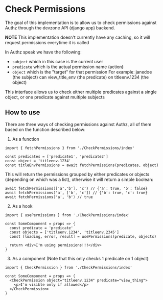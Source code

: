 # Check Permissions

The goal of this implementation is to allow us to check permissions against Authz through the devzone API (django app) backend.

**NOTE** This implementation doesn't currently have any caching, so it will request permissions everytime it is called

In Authz speak we have the following:

- `subject` which in this case is the current user
- `predicate` which is the actual permission name (action)
- `object` which is the "target" for that permission
  For example: janedoe (the subject) can view_title_env (the predicate) on titleenv.1234 (the object)

This interface allows us to check either multiple predicates against a single object, or one predicate against multiple subjects

## How to use

There are three ways of checking permissions against Authz, all of them based on the function described below:

1. As a function

```
import { fetchPermissions } from './CheckPermissions/index'

const predicates = ['predicate1', 'predicate2']
const object = 'titleenv.1234'
const titleEnvPermissions = await fetchPermissions(predicates, object)
```

This will return the permissions grouped by either predicates or objects (depending on which was a list), otherwise it will return a simple boolean:

```
await fetchPermissions(['a','b'], 'c') // {'a': true, 'b': false}
await fetchPermissions('a', ['b', 'c']) // {'b': true, 'c': true}
await fetchPermissions('a', 'b') // true
```

2. As a hook

```
import { usePermissions } from './CheckPermissions/index'

const SomeComponent = props => {
  const predicate = 'predicate'
  const objects = ['titleenv.1234', 'titleenv.2345']
  const [loading, error, result] = usePermissions(predicate, objects)

  return <div>I'm using permissions!!!</div>
}

```


3. As a component (Note that this only checks 1 predicate on 1 object)

```
import { CheckPermission } from './CheckPermissions/index'

const SomeComponent = props => {
  <CheckPermission object="titleenv.1234" predicate="view_thing">
    <p>I'm visible only if allowed</p>
  </CheckPermission>
}
```
